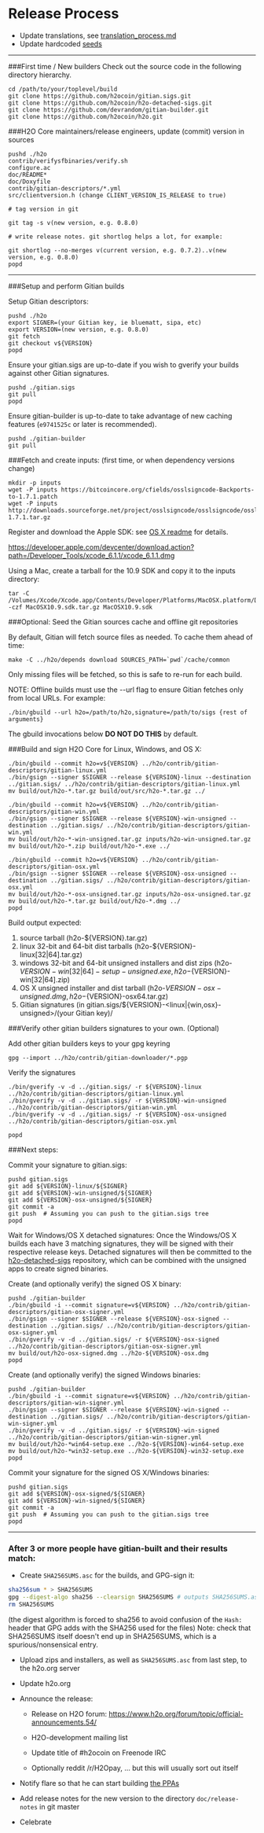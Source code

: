 Release Process
====================

* Update translations, see [translation_process.md](https://github.com/h2ocoin/h2o/blob/master/doc/translation_process.md#syncing-with-transifex)
* Update hardcoded [seeds](/contrib/seeds)

* * *

###First time / New builders
Check out the source code in the following directory hierarchy.

	cd /path/to/your/toplevel/build
	git clone https://github.com/h2ocoin/gitian.sigs.git
	git clone https://github.com/h2ocoin/h2o-detached-sigs.git
	git clone https://github.com/devrandom/gitian-builder.git
	git clone https://github.com/h2ocoin/h2o.git

###H2O Core maintainers/release engineers, update (commit) version in sources

	pushd ./h2o
	contrib/verifysfbinaries/verify.sh
	configure.ac
	doc/README*
	doc/Doxyfile
	contrib/gitian-descriptors/*.yml
	src/clientversion.h (change CLIENT_VERSION_IS_RELEASE to true)

	# tag version in git

	git tag -s v(new version, e.g. 0.8.0)

	# write release notes. git shortlog helps a lot, for example:

	git shortlog --no-merges v(current version, e.g. 0.7.2)..v(new version, e.g. 0.8.0)
	popd

* * *

###Setup and perform Gitian builds

 Setup Gitian descriptors:

	pushd ./h2o
	export SIGNER=(your Gitian key, ie bluematt, sipa, etc)
	export VERSION=(new version, e.g. 0.8.0)
	git fetch
	git checkout v${VERSION}
	popd

  Ensure your gitian.sigs are up-to-date if you wish to gverify your builds against other Gitian signatures.

	pushd ./gitian.sigs
	git pull
	popd

  Ensure gitian-builder is up-to-date to take advantage of new caching features (`e9741525c` or later is recommended).

	pushd ./gitian-builder
	git pull

###Fetch and create inputs: (first time, or when dependency versions change)

	mkdir -p inputs
	wget -P inputs https://bitcoincore.org/cfields/osslsigncode-Backports-to-1.7.1.patch
	wget -P inputs http://downloads.sourceforge.net/project/osslsigncode/osslsigncode/osslsigncode-1.7.1.tar.gz

 Register and download the Apple SDK: see [OS X readme](README_osx.txt) for details.

 https://developer.apple.com/devcenter/download.action?path=/Developer_Tools/xcode_6.1.1/xcode_6.1.1.dmg

 Using a Mac, create a tarball for the 10.9 SDK and copy it to the inputs directory:

	tar -C /Volumes/Xcode/Xcode.app/Contents/Developer/Platforms/MacOSX.platform/Developer/SDKs/ -czf MacOSX10.9.sdk.tar.gz MacOSX10.9.sdk

###Optional: Seed the Gitian sources cache and offline git repositories

By default, Gitian will fetch source files as needed. To cache them ahead of time:

	make -C ../h2o/depends download SOURCES_PATH=`pwd`/cache/common

Only missing files will be fetched, so this is safe to re-run for each build.

NOTE: Offline builds must use the --url flag to ensure Gitian fetches only from local URLs. For example:
```
./bin/gbuild --url h2o=/path/to/h2o,signature=/path/to/sigs {rest of arguments}
```
The gbuild invocations below <b>DO NOT DO THIS</b> by default.

###Build and sign H2O Core for Linux, Windows, and OS X:

	./bin/gbuild --commit h2o=v${VERSION} ../h2o/contrib/gitian-descriptors/gitian-linux.yml
	./bin/gsign --signer $SIGNER --release ${VERSION}-linux --destination ../gitian.sigs/ ../h2o/contrib/gitian-descriptors/gitian-linux.yml
	mv build/out/h2o-*.tar.gz build/out/src/h2o-*.tar.gz ../

	./bin/gbuild --commit h2o=v${VERSION} ../h2o/contrib/gitian-descriptors/gitian-win.yml
	./bin/gsign --signer $SIGNER --release ${VERSION}-win-unsigned --destination ../gitian.sigs/ ../h2o/contrib/gitian-descriptors/gitian-win.yml
	mv build/out/h2o-*-win-unsigned.tar.gz inputs/h2o-win-unsigned.tar.gz
	mv build/out/h2o-*.zip build/out/h2o-*.exe ../

	./bin/gbuild --commit h2o=v${VERSION} ../h2o/contrib/gitian-descriptors/gitian-osx.yml
	./bin/gsign --signer $SIGNER --release ${VERSION}-osx-unsigned --destination ../gitian.sigs/ ../h2o/contrib/gitian-descriptors/gitian-osx.yml
	mv build/out/h2o-*-osx-unsigned.tar.gz inputs/h2o-osx-unsigned.tar.gz
	mv build/out/h2o-*.tar.gz build/out/h2o-*.dmg ../
	popd

  Build output expected:

  1. source tarball (h2o-${VERSION}.tar.gz)
  2. linux 32-bit and 64-bit dist tarballs (h2o-${VERSION}-linux[32|64].tar.gz)
  3. windows 32-bit and 64-bit unsigned installers and dist zips (h2o-${VERSION}-win[32|64]-setup-unsigned.exe, h2o-${VERSION}-win[32|64].zip)
  4. OS X unsigned installer and dist tarball (h2o-${VERSION}-osx-unsigned.dmg, h2o-${VERSION}-osx64.tar.gz)
  5. Gitian signatures (in gitian.sigs/${VERSION}-<linux|{win,osx}-unsigned>/(your Gitian key)/

###Verify other gitian builders signatures to your own. (Optional)

  Add other gitian builders keys to your gpg keyring

	gpg --import ../h2o/contrib/gitian-downloader/*.pgp

  Verify the signatures

	./bin/gverify -v -d ../gitian.sigs/ -r ${VERSION}-linux ../h2o/contrib/gitian-descriptors/gitian-linux.yml
	./bin/gverify -v -d ../gitian.sigs/ -r ${VERSION}-win-unsigned ../h2o/contrib/gitian-descriptors/gitian-win.yml
	./bin/gverify -v -d ../gitian.sigs/ -r ${VERSION}-osx-unsigned ../h2o/contrib/gitian-descriptors/gitian-osx.yml

	popd

###Next steps:

Commit your signature to gitian.sigs:

	pushd gitian.sigs
	git add ${VERSION}-linux/${SIGNER}
	git add ${VERSION}-win-unsigned/${SIGNER}
	git add ${VERSION}-osx-unsigned/${SIGNER}
	git commit -a
	git push  # Assuming you can push to the gitian.sigs tree
	popd

  Wait for Windows/OS X detached signatures:
	Once the Windows/OS X builds each have 3 matching signatures, they will be signed with their respective release keys.
	Detached signatures will then be committed to the [h2o-detached-sigs](https://github.com/h2ocoin/h2o-detached-sigs) repository, which can be combined with the unsigned apps to create signed binaries.

  Create (and optionally verify) the signed OS X binary:

	pushd ./gitian-builder
	./bin/gbuild -i --commit signature=v${VERSION} ../h2o/contrib/gitian-descriptors/gitian-osx-signer.yml
	./bin/gsign --signer $SIGNER --release ${VERSION}-osx-signed --destination ../gitian.sigs/ ../h2o/contrib/gitian-descriptors/gitian-osx-signer.yml
	./bin/gverify -v -d ../gitian.sigs/ -r ${VERSION}-osx-signed ../h2o/contrib/gitian-descriptors/gitian-osx-signer.yml
	mv build/out/h2o-osx-signed.dmg ../h2o-${VERSION}-osx.dmg
	popd

  Create (and optionally verify) the signed Windows binaries:

	pushd ./gitian-builder
	./bin/gbuild -i --commit signature=v${VERSION} ../h2o/contrib/gitian-descriptors/gitian-win-signer.yml
	./bin/gsign --signer $SIGNER --release ${VERSION}-win-signed --destination ../gitian.sigs/ ../h2o/contrib/gitian-descriptors/gitian-win-signer.yml
	./bin/gverify -v -d ../gitian.sigs/ -r ${VERSION}-win-signed ../h2o/contrib/gitian-descriptors/gitian-win-signer.yml
	mv build/out/h2o-*win64-setup.exe ../h2o-${VERSION}-win64-setup.exe
	mv build/out/h2o-*win32-setup.exe ../h2o-${VERSION}-win32-setup.exe
	popd

Commit your signature for the signed OS X/Windows binaries:

	pushd gitian.sigs
	git add ${VERSION}-osx-signed/${SIGNER}
	git add ${VERSION}-win-signed/${SIGNER}
	git commit -a
	git push  # Assuming you can push to the gitian.sigs tree
	popd

-------------------------------------------------------------------------

### After 3 or more people have gitian-built and their results match:

- Create `SHA256SUMS.asc` for the builds, and GPG-sign it:
```bash
sha256sum * > SHA256SUMS
gpg --digest-algo sha256 --clearsign SHA256SUMS # outputs SHA256SUMS.asc
rm SHA256SUMS
```
(the digest algorithm is forced to sha256 to avoid confusion of the `Hash:` header that GPG adds with the SHA256 used for the files)
Note: check that SHA256SUMS itself doesn't end up in SHA256SUMS, which is a spurious/nonsensical entry.

- Upload zips and installers, as well as `SHA256SUMS.asc` from last step, to the h2o.org server

- Update h2o.org

- Announce the release:

  - Release on H2O forum: https://www.h2o.org/forum/topic/official-announcements.54/

  - H2O-development mailing list

  - Update title of #h2ocoin on Freenode IRC

  - Optionally reddit /r/H2Opay, ... but this will usually sort out itself

- Notify flare so that he can start building [the PPAs](https://launchpad.net/~h2o.org/+archive/ubuntu/h2o)

- Add release notes for the new version to the directory `doc/release-notes` in git master

- Celebrate
